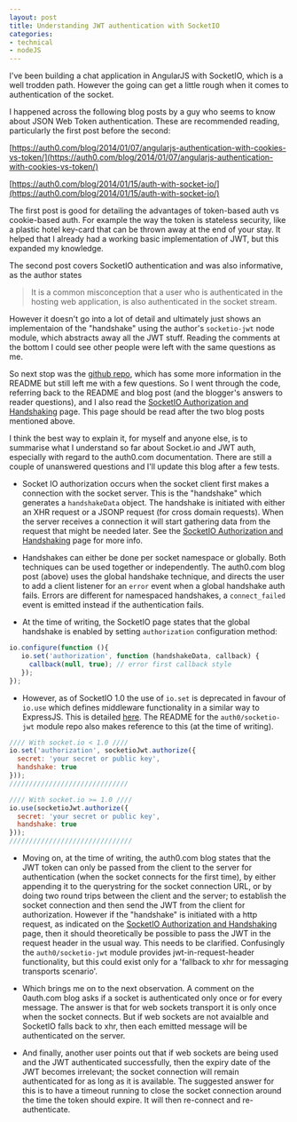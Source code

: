 ```yaml
---
layout: post
title: Understanding JWT authentication with SocketIO
categories:
- technical
- nodeJS
---
```


I've been building a chat application in AngularJS with SocketIO, which is a well trodden path. However the going can get a little rough when it comes to authentication of the socket.

I happened across the following blog posts by a guy who seems to know about JSON Web Token authentication. These are recommended reading, particularly the first post before the second:

[https://auth0.com/blog/2014/01/07/angularjs-authentication-with-cookies-vs-token/](https://auth0.com/blog/2014/01/07/angularjs-authentication-with-cookies-vs-token/)

[https://auth0.com/blog/2014/01/15/auth-with-socket-io/](https://auth0.com/blog/2014/01/15/auth-with-socket-io/)

The first post is good for detailing the advantages of token-based auth vs cookie-based auth. For example the way the token is stateless security, like a plastic hotel key-card that can be thrown away at the end of your stay. It helped that I already had a working basic implementation of JWT, but this expanded my knowledge.

The second post covers SocketIO authentication and was also informative, as the author states
> It is a common misconception that a user who is authenticated in the hosting web application, is also authenticated in the socket stream.

However it doesn't go into a lot of detail and ultimately just shows an implementaion of the "handshake" using the author's `socketio-jwt` node module, which abstracts away all the JWT stuff. Reading the comments at the bottom I could see other people were left with the same questions as me.

So next stop was the [github repo](https://github.com/auth0/socketio-jwt), which has some more information in the README but still left me with a few questions. So I went through the code, referring back to the README and blog post (and the blogger's answers to reader questions), and I also read the [SocketIO Authorization and Handshaking](https://github.com/Automattic/socket.io/wiki/Authorizing) page. This page should be read after the two blog posts mentioned above.

I think the best way to explain it, for myself and anyone else, is to summarise what I understand so far about Socket.io and JWT auth, especially with regard to the auth0.com documentation. There are still a couple of unanswered questions and I'll update this blog after a few tests.

- Socket IO authorization occurs when the socket client first makes a connection with the socket server. This is the "handshake" which generates a `handshakeData` object. The handshake is initiated with either an XHR request or a JSONP request (for cross domain requests). When the server receives a connection it will start gathering data from the request that might be needed later. See the [SocketIO Authorization and Handshaking](https://github.com/Automattic/socket.io/wiki/Authorizing) page for more info.

- Handshakes can either be done per socket namespace or globally. Both techniques can be used together or independently. The auth0.com blog post (above) uses the global handshake technique, and directs the user to add a client listener for an `error` event when a global handshake auth fails. Errors are different for namespaced handshakes, a `connect_failed` event is emitted instead if the authentication fails.

- At the time of writing, the SocketIO page states that the global handshake is enabled by setting `authorization` configuration method:

```javascript
io.configure(function (){
   io.set('authorization', function (handshakeData, callback) {
     callback(null, true); // error first callback style
   });
});
```

- However, as of SocketIO 1.0 the use of `io.set` is deprecated in favour of `io.use` which defines middleware functionality in a similar way to ExpressJS. This is detailed [here](http://socket.io/docs/migrating-from-0-9/#authentication-differences). The README for the `auth0/socketio-jwt` module repo also makes reference to this (at the time of writing).

```javascript
//// With socket.io < 1.0 ////
io.set('authorization', socketioJwt.authorize({
  secret: 'your secret or public key',
  handshake: true
}));
//////////////////////////////

//// With socket.io >= 1.0 ////
io.use(socketioJwt.authorize({
  secret: 'your secret or public key',
  handshake: true
}));
///////////////////////////////
```

- Moving on, at the time of writing, the auth0.com blog states that the JWT token can only be passed from the client to the server for authentication (when the socket connects for the first time), by either appending it to the querystring for the socket connection URL, or by doing two round trips between the client and the server; to establish the socket connection and then send the JWT from the client for authorization. However if the "handshake" is initiated with a http request, as indicated on the [SocketIO Authorization and Handshaking](https://github.com/Automattic/socket.io/wiki/Authorizing) page, then it should theoretically be possible to pass the JWT in the request header in the usual way. This needs to be clarified. Confusingly the `auth0/socketio-jwt` module provides jwt-in-request-header functionality, but this could exist only for a 'fallback to xhr for messaging transports scenario'.

- Which brings me on to the next observation. A comment on the 0auth.com blog asks if a socket is authenticated only once or for every message. The answer is that for web sockets transport it is only once when the socket connects. But if web sockets are not avaialble and SocketIO falls back to xhr, then each emitted message will be authenticated on the server.

- And finally, another user points out that if web sockets are being used and the JWT authenticated successfully, then the expiry date of the JWT becomes irrelevant; the socket connection will remain authenticated for as long as it is available. The suggested answer for this is to have a timeout running to close the socket connection around the time the token should expire. It will then re-connect and re-authenticate.
